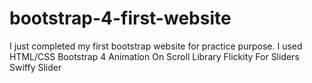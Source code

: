 # bootstrap-4-first-website
I just completed my first bootstrap website for practice purpose. 
I used 
HTML/CSS Bootstrap 4
Animation On Scroll Library
Flickity For Sliders
Swiffy Slider
